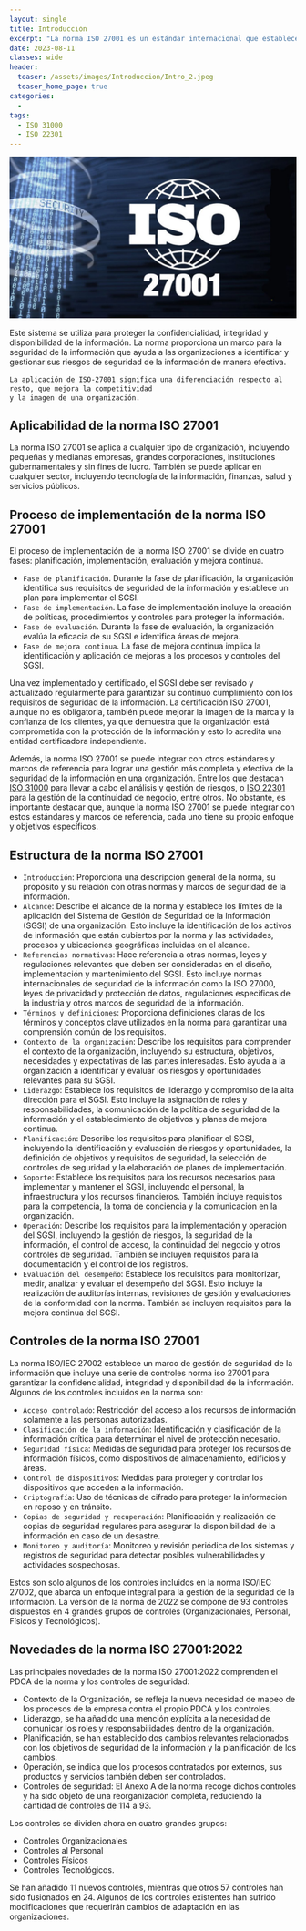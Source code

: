 ```yaml
---
layout: single
title: Introducción
excerpt: "La norma ISO 27001 es un estándar internacional que establece los requisitos para la implementación, mantenimiento y mejora continua de un Sistema de Gestión de la Seguridad de la Información (SGSI)."
date: 2023-08-11
classes: wide
header:
  teaser: /assets/images/Introduccion/Intro_2.jpeg
  teaser_home_page: true
categories:
  - 
tags:
  - ISO 31000
  - ISO 22301
---
```


![](/assets/images/Introduccion/Intro_1.jpg)

Este sistema se utiliza para proteger la confidencialidad, integridad y disponibilidad de la información. La norma proporciona un marco para la seguridad de la información que ayuda a las organizaciones a identificar y gestionar sus riesgos de seguridad de la información de manera efectiva.

```text
La aplicación de ISO-27001 significa una diferenciación respecto al resto, que mejora la competitividad 
y la imagen de una organización.
```

## Aplicabilidad de la norma ISO 27001

La norma ISO 27001 se aplica a cualquier tipo de organización, incluyendo pequeñas y medianas empresas, grandes corporaciones, instituciones gubernamentales y sin fines de lucro. También se puede aplicar en cualquier sector, incluyendo tecnología de la información, finanzas, salud y servicios públicos.

## Proceso de implementación de la norma ISO 27001

El proceso de implementación de la norma ISO 27001 se divide en cuatro fases: planificación, implementación, evaluación y mejora continua.

* `Fase de planificación`. Durante la fase de planificación, la organización identifica sus requisitos de seguridad de la información y establece un plan para implementar el SGSI.
* `Fase de implementación`. La fase de implementación incluye la creación de políticas, procedimientos y controles para proteger la información.
* `Fase de evaluación`. Durante la fase de evaluación, la organización evalúa la eficacia de su SGSI e identifica áreas de mejora.
* `Fase de mejora continua`. La fase de mejora continua implica la identificación y aplicación de mejoras a los procesos y controles del SGSI.

Una vez implementado y certificado, el SGSI debe ser revisado y actualizado regularmente para garantizar su continuo cumplimiento con los requisitos de seguridad de la información. La certificación ISO 27001, aunque no es obligatoria, también puede mejorar la imagen de la marca y la confianza de los clientes, ya que demuestra que la organización está comprometida con la protección de la información y esto lo acredita una entidad certificadora independiente.

Además, la norma ISO 27001 se puede integrar con otros estándares y marcos de referencia para lograr una gestión más completa y efectiva de la seguridad de la información en una organización. Entre los que destacan [ISO 31000]() para llevar a cabo el análisis y gestión de riesgos, o [ISO 22301]() para la gestión de la continuidad de negocio, entre otros.  No obstante, es importante destacar que, aunque la norma ISO 27001 se puede integrar con estos estándares y marcos de referencia, cada uno tiene su propio enfoque y objetivos específicos.

## Estructura de la norma ISO 27001

* `Introducción`: Proporciona una descripción general de la norma, su propósito y su relación con otras normas y marcos de seguridad de la información.
* `Alcance`: Describe el alcance de la norma y establece los límites de la aplicación del Sistema de Gestión de Seguridad de la Información (SGSI) de una organización. Esto incluye la identificación de los activos de información que están cubiertos por la norma y las actividades, procesos y ubicaciones geográficas incluidas en el alcance.
* `Referencias normativas`: Hace referencia a otras normas, leyes y regulaciones relevantes que deben ser consideradas en el diseño, implementación y mantenimiento del SGSI. Esto incluye normas internacionales de seguridad de la información como la ISO 27000, leyes de privacidad y protección de datos, regulaciones específicas de la industria y otros marcos de seguridad de la información.
* `Términos y definiciones`: Proporciona definiciones claras de los términos y conceptos clave utilizados en la norma para garantizar una comprensión común de los requisitos.
* `Contexto de la organización`: Describe los requisitos para comprender el contexto de la organización, incluyendo su estructura, objetivos, necesidades y expectativas de las partes interesadas. Esto ayuda a la organización a identificar y evaluar los riesgos y oportunidades relevantes para su SGSI.
* `Liderazgo`: Establece los requisitos de liderazgo y compromiso de la alta dirección para el SGSI. Esto incluye la asignación de roles y responsabilidades, la comunicación de la política de seguridad de la información y el establecimiento de objetivos y planes de mejora continua.
* `Planificación`: Describe los requisitos para planificar el SGSI, incluyendo la identificación y evaluación de riesgos y oportunidades, la definición de objetivos y requisitos de seguridad, la selección de controles de seguridad y la elaboración de planes de implementación.
* `Soporte`: Establece los requisitos para los recursos necesarios para implementar y mantener el SGSI, incluyendo el personal, la infraestructura y los recursos financieros. También incluye requisitos para la competencia, la toma de conciencia y la comunicación en la organización.
* `Operación`: Describe los requisitos para la implementación y operación del SGSI, incluyendo la gestión de riesgos, la seguridad de la información, el control de acceso, la continuidad del negocio y otros controles de seguridad. También se incluyen requisitos para la documentación y el control de los registros.
* `Evaluación del desempeño`: Establece los requisitos para monitorizar, medir, analizar y evaluar el desempeño del SGSI. Esto incluye la realización de auditorías internas, revisiones de gestión y evaluaciones de la conformidad con la norma. También se incluyen requisitos para la mejora continua del SGSI.

## Controles de la norma ISO 27001

La norma ISO/IEC 27002 establece un marco de gestión de seguridad de la información que incluye una serie de controles norma iso 27001 para garantizar la confidencialidad, integridad y disponibilidad de la información. Algunos de los controles incluidos en la norma son:

* `Acceso controlado`: Restricción del acceso a los recursos de información solamente a las personas autorizadas.
* `Clasificación de la información`: Identificación y clasificación de la información crítica para determinar el nivel de protección necesario.
* `Seguridad física`: Medidas de seguridad para proteger los recursos de información físicos, como dispositivos de almacenamiento, edificios y áreas.
* `Control de dispositivos`: Medidas para proteger y controlar los dispositivos que acceden a la información.
* `Criptografía`: Uso de técnicas de cifrado para proteger la información en reposo y en tránsito.
* `Copias de seguridad y recuperación`: Planificación y realización de copias de seguridad regulares para asegurar la disponibilidad de la información en caso de un desastre.
* `Monitoreo y auditoría`: Monitoreo y revisión periódica de los sistemas y registros de seguridad para detectar posibles vulnerabilidades y actividades sospechosas.

Estos son solo algunos de los controles incluidos en la norma ISO/IEC 27002, que abarca un enfoque integral para la gestión de la seguridad de la información. La versión de la norma de 2022 se compone de 93 controles dispuestos en 4 grandes grupos de controles (Organizacionales, Personal, Físicos y Tecnológicos).

## Novedades de la norma ISO 27001:2022

Las principales novedades de la norma ISO 27001:2022 comprenden el PDCA de la norma y los controles de seguridad:

* Contexto de la Organización, se refleja la nueva necesidad de mapeo de los procesos de la empresa contra el propio PDCA y los controles.
* Liderazgo, se ha añadido una mención explícita a la necesidad de comunicar los roles y responsabilidades dentro de la organización.
* Planificación, se han establecido dos cambios relevantes relacionados con los objetivos de seguridad de la información y la planificación de los cambios.
* Operación, se indica que los procesos contratados por externos, sus productos y servicios también deben ser controlados.
* Controles de seguridad: El Anexo A de la norma recoge dichos controles y ha sido objeto de una reorganización completa, reduciendo la cantidad de controles de 114 a 93.

Los controles se dividen ahora en cuatro grandes grupos:

* Controles Organizacionales
* Controles al Personal
* Controles Físicos
* Controles Tecnológicos.

Se han añadido 11 nuevos controles, mientras que otros 57 controles han sido fusionados en 24. Algunos de los controles existentes han sufrido modificaciones que requerirán cambios de adaptación en las organizaciones.
